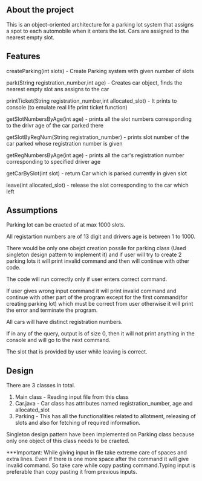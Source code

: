 
About the project
--------------------

This is an object-oriented architecture for a parking lot system that assigns a spot to each automobile when it enters the lot.
Cars are assigned to the nearest empty slot.

Features
-------------------

createParking(int slots)  - Create Parking system with given number of slots

park(String registration_number,int age) - Creates car object, finds the nearest empty slot ans assigns to the car

printTicket(String registration_number,int allocated_slot) - It prints to console (to emulate real life print ticket function)

getSlotNumbersByAge(int age) - prints all the slot numbers corresponding to the drivr age of the car parked there 

getSlotByRegNum(String registration_number) - prints slot number of the car parked whose registration number is given

getRegNumbersByAge(int age) - prints all the car's registration number corresponding to specified driver age

getCarBySlot(int slot) - return Car which is parked currently in given slot

leave(int allocated_slot) - release the slot corresponding to the car which left

Assumptions
--------------------

Parking lot can be craeted of at max 1000 slots.

All registartion numbers are of 13 digit and drivers age is between 1 to 1000.

There would be only one obejct creation possile for parking class (Used singleton design pattern to implement it) and if user will try to create 2 parking lots it will print invalid command and then will continue with other code.

The code will run correctly only if user enters correct command.

If user gives wrong input command it will print invalid command and continue with other part of the program except for the first command(for creating parking lot) which must be correct from user otherwise it will print the error and terminate the program.

All cars will have distinct registration numbers.

If in any of the query, output is of size 0, then it will not print anything in the console and will go to the next command.

The slot that is provided by user while leaving is correct.


Design
--------------------

There are 3 classes in total.
1) Main class - Reading input file from this class
2) Car.java - Car class has attributes named registration_number, age and allocated_slot
3) Parking - This has all the functionalities related to allotment, releasing of slots and also for fetching of required information.

Singleton design pattern have been implemented on Parking class because only one object of this class needs to be craeted.

***Important: While giving input in file take extreme care of spaces and extra lines. Even if there is one more space after the command it will give invalid command. So take care while copy pasting command.Typing input is preferable than copy pasting it from previous inputs.

